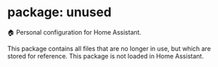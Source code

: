 # package: unused
:house: Personal configuration for Home Assistant.

This package contains all files that are no longer in use, but which are stored for reference.
This package is not loaded in Home Assistant.
